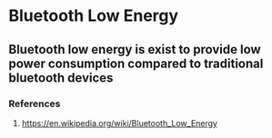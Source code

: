 # Bluetooth Low Energy
Bluetooth low energy is exist to provide low power consumption compared to traditional bluetooth devices 
- 


### References
1. https://en.wikipedia.org/wiki/Bluetooth_Low_Energy
[^1]:

